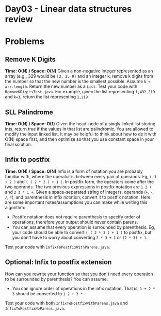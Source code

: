 # Day03 - Linear data structures review

# Problems

## Remove K Digits

**Time: O(N) / Space: O(N)** Given a non-negative integer represented as an array (e.g., 329 would be `[3, 2, 9]` and an integer k, remove k digits from the number so that the new number is the smallest possible. Assume `k < arr.length`. Return the new number as a `List`. Test your code with `RemoveKDigitsTest.java`. For example, given the list representing `1,432,219` and `k=3`, return the list representing `1,219`

## SLL Palindrome

**Time: O(N) / Space: O(1)** Given the head-node of a singly linked list storing ints, return true if the values in that list are palindromic. You are allowed to modify the input linked list. It may be helpful to think about how to do it with O(N) space first, and then optimize so that you use constant space in your final solution.

## Infix to postfix

**Time: O(N) / Space: O(N)** Infix is a form of notation you are probably familiar with, where the operator is between every pair of operands. Eg, `( 1 + 2 )` and `( ( 2 * 3 ) + 1 )`. In postfix form, the operators come after the two operands. The two previous expressions in postfix notation are `1 2 +` and `2 3 * 1 +`. Given a space-separated string of integers, operands (`+`, `-`, `/`, `*`), and parenthesis in infix notation, convert it to postfix notation. Here are some important notes/assumptions you can make while writing this algorithm:

- Postfix notation does not require parenthesis to specify order of operations, therefore your output should never contain parens.
- You can assume that every operation is surrounded by parenthesis. Eg, your code should be able to convert `( ( 2 * 3 ) + 1 )` to postfix, but you don't have to worry about converting `2 * 3 + 1` or `(2 * 3) + 1`.

Test your code with `InfixToPostfixWithParens.java`.

## Optional: Infix to postfix extension

How can you rewrite your function so that you don't need every operation to be surrounded by parenthesis? You can assume:

- You can ignore order of operations in the infix notation. That is, `1 + 2 * 3` should be converted to `1 2 + 3 *`

Test your code with both `InfixToPostfixWithParens.java` and `InfixToPostfixNoParens.java`.
